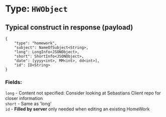 # Type: ```HWObject```  
## Typical construct in response (payload)  
```
{  
	"type": "homework",  
	"subject": NameOfSubject<String>,  
	"long": LongInfo<JSONObject>,  
	"short": ShortInfo<JSONObject>,  
	"date": [yyyy<int>, MM<int>, dd<int>],  
	"id": ID<String>  
}  
```
### Fields:  
  
```long``` - Content not specified: Consider looking at Sebastians Client repo for closer information  
```short``` - Same as 'long'  
```id``` - __Filled by server__ only needed when editing an existing HomeWork  
